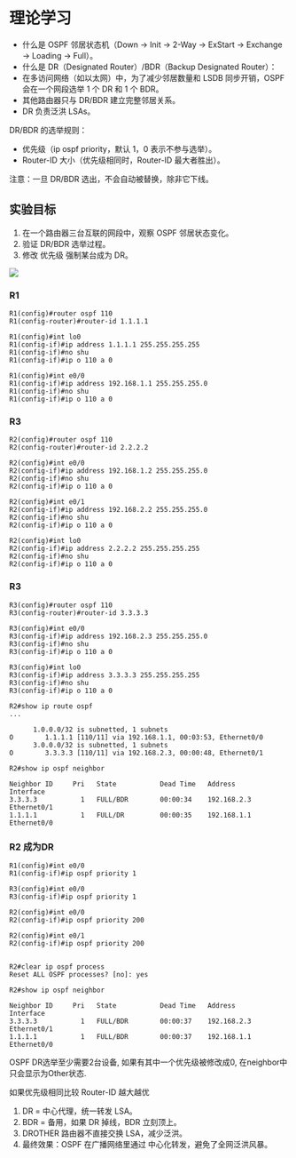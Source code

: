 # 理论学习

- 什么是 OSPF 邻居状态机（Down → Init → 2-Way → ExStart → Exchange → Loading → Full）。
- 什么是 DR（Designated Router）/BDR（Backup Designated Router）：
- 在多访问网络（如以太网）中，为了减少邻居数量和 LSDB 同步开销，OSPF 会在一个网段选举 1 个 DR 和 1 个 BDR。
- 其他路由器只与 DR/BDR 建立完整邻居关系。
- DR 负责泛洪 LSAs。

DR/BDR 的选举规则：
- 优先级（ip ospf priority，默认 1，0 表示不参与选举）。
- Router-ID 大小（优先级相同时，Router-ID 最大者胜出）。

注意：一旦 DR/BDR 选出，不会自动被替换，除非它下线。

## 实验目标
1. 在一个路由器三台互联的网段中，观察 OSPF 邻居状态变化。
2. 验证 DR/BDR 选举过程。
3. 修改 优先级 强制某台成为 DR。

![](../image/Security/140901.png)

### R1

```
R1(config)#router ospf 110
R1(config-router)#router-id 1.1.1.1

R1(config)#int lo0
R1(config-if)#ip address 1.1.1.1 255.255.255.255
R1(config-if)#no shu
R1(config-if)#ip o 110 a 0

R1(config)#int e0/0
R1(config-if)#ip address 192.168.1.1 255.255.255.0
R1(config-if)#no shu
R1(config-if)#ip o 110 a 0
```

### R3

```
R2(config)#router ospf 110
R2(config-router)#router-id 2.2.2.2

R2(config)#int e0/0
R2(config-if)#ip address 192.168.1.2 255.255.255.0
R2(config-if)#no shu
R2(config-if)#ip o 110 a 0

R2(config)#int e0/1
R2(config-if)#ip address 192.168.2.2 255.255.255.0
R2(config-if)#no shu
R2(config-if)#ip o 110 a 0

R2(config)#int lo0
R2(config-if)#ip address 2.2.2.2 255.255.255.255
R2(config-if)#no shu
R2(config-if)#ip o 110 a 0
```

### R3

```
R3(config)#router ospf 110
R3(config-router)#router-id 3.3.3.3

R3(config)#int e0/0
R3(config-if)#ip address 192.168.2.3 255.255.255.0
R3(config-if)#no shu
R3(config-if)#ip o 110 a 0

R3(config)#int lo0
R3(config-if)#ip address 3.3.3.3 255.255.255.255
R3(config-if)#no shu
R3(config-if)#ip o 110 a 0
```

```
R2#show ip route ospf
...

      1.0.0.0/32 is subnetted, 1 subnets
O        1.1.1.1 [110/11] via 192.168.1.1, 00:03:53, Ethernet0/0
      3.0.0.0/32 is subnetted, 1 subnets
O        3.3.3.3 [110/11] via 192.168.2.3, 00:00:48, Ethernet0/1

R2#show ip ospf neighbor

Neighbor ID     Pri   State           Dead Time   Address         Interface
3.3.3.3           1   FULL/BDR        00:00:34    192.168.2.3     Ethernet0/1
1.1.1.1           1   FULL/DR         00:00:35    192.168.1.1     Ethernet0/0
```

### R2 成为DR

```
R1(config)#int e0/0
R1(config-if)#ip ospf priority 1
```

```
R3(config)#int e0/0
R3(config-if)#ip ospf priority 1
```

```
R2(config)#int e0/0
R2(config-if)#ip ospf priority 200

R2(config)#int e0/1
R2(config-if)#ip ospf priority 200


R2#clear ip ospf process
Reset ALL OSPF processes? [no]: yes

R2#show ip ospf neighbor

Neighbor ID     Pri   State           Dead Time   Address         Interface
3.3.3.3           1   FULL/BDR        00:00:37    192.168.2.3     Ethernet0/1
1.1.1.1           1   FULL/BDR        00:00:37    192.168.1.1     Ethernet0/0
```

OSPF DR选举至少需要2台设备, 如果有其中一个优先级被修改成0, 在neighbor中只会显示为Other状态.

如果优先级相同比较 Router-ID 越大越优

1. DR = 中心代理，统一转发 LSA。
2. BDR = 备用，如果 DR 掉线，BDR 立刻顶上。
3. DROTHER 路由器不直接交换 LSA，减少泛洪。
4. 最终效果：OSPF 在广播网络里通过 中心化转发，避免了全网泛洪风暴。
